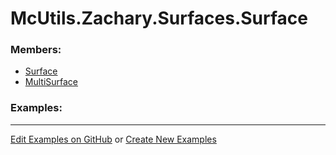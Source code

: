# <a id="McUtils.Zachary.Surfaces.Surface">McUtils.Zachary.Surfaces.Surface</a>
    


### Members:

  - [Surface](Surface/Surface.md)
  - [MultiSurface](Surface/MultiSurface.md)

### Examples:



___

[Edit Examples on GitHub](https://github.com/McCoyGroup/References/edit/gh-pages/Documentation/examples/McUtils/Zachary/Surfaces/Surface.md) or 
[Create New Examples](https://github.com/McCoyGroup/References/new/gh-pages/?filename=Documentation/examples/McUtils/Zachary/Surfaces/Surface.md)